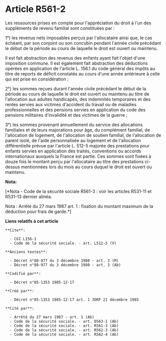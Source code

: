 # Article R561-2

Les ressources prises en compte pour l'appréciation du droit à l'un des suppléments de revenu familial sont constituées
par : 

1°) les revenus nets imposables perçus par l'allocataire ainsi que, le cas échéant, par son conjoint ou son concubin pendant
l'année civile précédant le début de la période au cours de laquelle le droit est ouvert ou maintenu. 

Il est fait abstraction des revenus des enfants ayant fait l'objet d'une imposition commune. Il est également fait
abstraction des déductions opérées en application de l'article L. 156.1 du code général des impôts au titre de reports de
déficit constatés au cours d'une année antérieure à celle qui est prise en considération ; 

2°) les sommes reçues durant l'année civile précédant le début de la période au cours de laquelle le droit est ouvert ou
maintenu au titre de l'allocation aux adultes handicapés, des indemnités temporaires et des rentes servies aux victimes
d'accident du travail ou de maladies professionnelles et des pensions servies en application du code des pensions militaires
d'invalidité et des victimes de la guerre ; 

3°) les sommes provenant annuellement du service des allocations familiales et de leurs majorations pour âge, du complément
familial, de l'allocation de logement, de l'allocation de soutien familial, de l'allocation de parent isolé, de l'aide
personnalisée au logement et de l'allocation différentielle prévue par l'article L. 512-5 majorée des prestations pour
enfants servies en application des traités, conventions ou accords internationaux auxquels la France est partie. Ces sommes
sont fixées à douze fois le montant perçu par l'allocataire au titre des prestations ci-dessus mentionnées lors du mois au
cours duquel le droit est ouvert ou maintenu.

**Nota:**

[*Nota - Code de la sécurité sociale R561-3 : voir les articles R531-11 et R531-13 dernier alinéa.

Nota : Arrêté du 27 mars 1987 art. 1 : fixation du montant maximum de la déduction pour frais de garde.*]

**Liens relatifs à cet article**

	**Cite**:

	  - CGI L156-1
	  - Code de la sécurité sociale. - art. L512-5 (V)

	**Anciens textes**:

	  - Décret n°80-977 du 3 décembre 1980 - art. 3 (M)
	  - Décret n°80-977 du 3 décembre 1980 - art. 3 (Ab)

	**Codifié par**:

	  - Décret n°85-1353 1985-12-17

	**Créé par**:

	  - Décret n°85-1353 1985-12-17 art. 1 JORF 21 décembre 1985

	**Cité par**:

	  - Arrêté du 27 mars 1987 - art. 1 (Ab)
	  - Code de la sécurité sociale. - art. D563-1 (Ab)
	  - Code de la sécurité sociale. - art. R561-3 (Ab)
	  - Code de la sécurité sociale. - art. R562-3 (Ab)
	  - Code de la sécurité sociale. - art. R562-4 (Ab)
